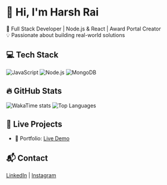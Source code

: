 # 👋 Hi, I'm Harsh Rai

🎯 Full Stack Developer | Node.js & React | Award Portal Creator  
💡 Passionate about building real-world solutions

## 💻 Tech Stack
![JavaScript](https://img.shields.io/badge/-JavaScript-black?style=flat-square&logo=javascript)
![Node.js](https://img.shields.io/badge/-Node.js-black?style=flat-square&logo=node.js)
![MongoDB](https://img.shields.io/badge/-MongoDB-black?style=flat-square&logo=mongodb)

## 🔥 GitHub Stats
![WakaTime stats](https://github-readme-stats.vercel.app/api/wakatime?username=harshrai214&theme=dark)
![Top Languages](https://github-readme-stats.vercel.app/api/top-langs/?username=harshrai214&layout=compact&theme=dark)

## 🚀 Live Projects
- 🧩 Portfolio: [Live Demo](https://myportfolio-ashy-nu-23.vercel.app/)

## 📬 Contact
[LinkedIn](https://linkedin.com/in/harshrai06) | [Instagram](https://instagram.com/rai_sahabg/)
